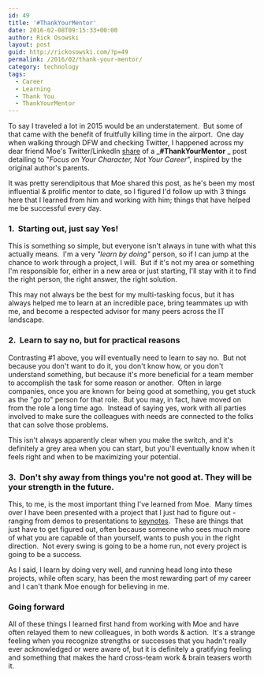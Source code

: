 ```yaml
---
id: 49
title: '#ThankYourMentor'
date: 2016-02-08T09:15:33+00:00
author: Rick Osowski
layout: post
guid: http://rickosowski.com/?p=49
permalink: /2016/02/thank-your-mentor/
category: technology
tags:
  - Career
  - Learning
  - Thank You
  - ThankYourMentor
---
```

To say I traveled a lot in 2015 would be an understatement.  But some of that came with the benefit of fruitfully killing time in the airport.  One day when walking through DFW and checking Twitter, I happened across my dear friend Moe's Twitter/LinkedIn [share](https://twitter.com/moeabdula/status/630044688284647424) of a _**#ThankYourMentor** _ post detailing to "_Focus on Your Character, Not Your Career_", inspired by the original author's parents.

It was pretty serendipitous that Moe shared this post, as he's been my most influential & prolific mentor to date, so I figured I'd follow up with 3 things here that I learned from him and working with him; things that have helped me be successful every day.

### 1.  Starting out, just say Yes!

This is something so simple, but everyone isn't always in tune with what this actually means.  I'm a very _"learn by doing"_ person, so if I can jump at the chance to work through a project, I will.  But if it's not my area or something I'm responsible for, either in a new area or just starting, I'll stay with it to find the right person, the right answer, the right solution.

This may not always be the best for my multi-tasking focus, but it has always helped me to learn at an incredible pace, bring teammates up with me, and become a respected advisor for many peers across the IT landscape.

### 2.  Learn to say no, but for practical reasons

Contrasting #1 above, you will eventually need to learn to say no.  But not because you don't want to do it, you don't know how, or you don't understand something, but because it's more beneficial for a team member to accomplish the task for some reason or another.  Often in large companies, once you are known for being good at something, you get stuck as the "_go to_" person for that role.  But you may, in fact, have moved on from the role a long time ago.  Instead of saying yes, work with all parties involved to make sure the colleagues with needs are connected to the folks that can solve those problems.

This isn't always apparently clear when you make the switch, and it's definitely a grey area when you can start, but you'll eventually know when it feels right and when to be maximizing your potential.

### 3.  Don't shy away from things you're not good at. They will be your strength in the future.

This, to me, is the most important thing I've learned from Moe.  Many times over I have been presented with a project that I just had to figure out - ranging from demos to presentations to [keynotes](https://www.youtube.com/watch?v=J99jjeH8XZs).  These are things that just have to get figured out, often because someone who sees much more of what you are capable of than yourself, wants to push you in the right direction.  Not every swing is going to be a home run, not every project is going to be a success.

As I said, I learn by doing very well, and running head long into these projects, while often scary, has been the most rewarding part of my career and I can't thank Moe enough for believing in me.

### Going forward

All of these things I learned first hand from working with Moe and have often relayed them to new colleagues, in both words & action.  It's a strange feeling when you recognize strengths or successes that you hadn't really ever acknowledged or were aware of, but it is definitely a gratifying feeling and something that makes the hard cross-team work & brain teasers worth it.
